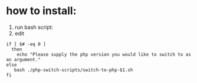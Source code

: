 # how to install:

1. run bash script:
2. edit 

```shell
if [ $# -eq 0 ]
  then
    echo "Please supply the php version you would like to switch to as an argument."
else
   bash ./php-switch-scripts/switch-to-php-$1.sh
fi
```
